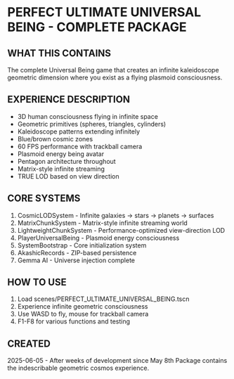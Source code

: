 # PERFECT ULTIMATE UNIVERSAL BEING - COMPLETE PACKAGE
    
## WHAT THIS CONTAINS
The complete Universal Being game that creates an infinite kaleidoscope geometric dimension where you exist as a flying plasmoid consciousness.

## EXPERIENCE DESCRIPTION
- 3D human consciousness flying in infinite space
- Geometric primitives (spheres, triangles, cylinders) 
- Kaleidoscope patterns extending infinitely
- Blue/brown cosmic zones
- 60 FPS performance with trackball camera
- Plasmoid energy being avatar
- Pentagon architecture throughout
- Matrix-style infinite streaming
- TRUE LOD based on view direction

## CORE SYSTEMS
1. CosmicLODSystem - Infinite galaxies → stars → planets → surfaces
2. MatrixChunkSystem - Matrix-style infinite streaming world
3. LightweightChunkSystem - Performance-optimized view-direction LOD
4. PlayerUniversalBeing - Plasmoid energy consciousness
5. SystemBootstrap - Core initialization system
6. AkashicRecords - ZIP-based persistence
7. Gemma AI - Universe injection complete

## HOW TO USE
1. Load scenes/PERFECT_ULTIMATE_UNIVERSAL_BEING.tscn
2. Experience infinite geometric consciousness
3. Use WASD to fly, mouse for trackball camera
4. F1-F8 for various functions and testing

## CREATED
2025-06-05 - After weeks of development since May 8th
Package contains the indescribable geometric cosmos experience.
